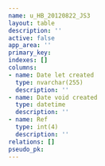 ```yaml
---
name: u_HB_20120822_JS3
layout: table
description: ''
active: false
app_area: ''
primary_key: 
indexes: []
columns:
- name: Date let created
  type: nvarchar(255)
  description: ''
- name: Date void created
  type: datetime
  description: ''
- name: Ref
  type: int(4)
  description: ''
relations: []
pseudo_pk: 
---
```


